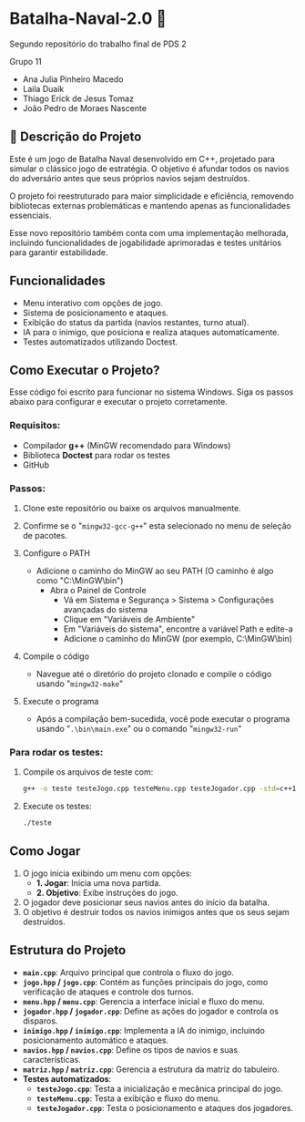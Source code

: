 # **Batalha-Naval-2.0** 🚢
Segundo repositório do trabalho final de PDS 2

Grupo 11
- Ana Julia Pinheiro Macedo  
- Laila Duaik  
- Thiago Erick de Jesus Tomaz  
- João Pedro de Moraes Nascente  

## 📘 Descrição do Projeto
Este é um jogo de Batalha Naval desenvolvido em C++, projetado para simular o clássico jogo de estratégia. O objetivo é afundar todos os navios do adversário antes que seus próprios navios sejam destruídos.

O projeto foi reestruturado para maior simplicidade e eficiência, removendo bibliotecas externas problemáticas e mantendo apenas as funcionalidades essenciais.

Esse novo repositório também conta com uma implementação melhorada, incluindo funcionalidades de jogabilidade aprimoradas e testes unitários para garantir estabilidade.

## Funcionalidades
- Menu interativo com opções de jogo.
- Sistema de posicionamento e ataques.
- Exibição do status da partida (navios restantes, turno atual).
- IA para o inimigo, que posiciona e realiza ataques automaticamente.
- Testes automatizados utilizando Doctest.

## Como Executar o Projeto?
Esse código foi escrito para funcionar no sistema Windows. Siga os passos abaixo para configurar e executar o projeto corretamente.

### Requisitos:
- Compilador **g++** (MinGW recomendado para Windows)
- Biblioteca **Doctest** para rodar os testes
- GitHub

### Passos:
1. Clone este repositório ou baixe os arquivos manualmente.
2. Confirme se o "`mingw32-gcc-g++`" esta selecionado no menu de seleção de pacotes.
3. Configure o PATH
   - Adicione o caminho do MinGW ao seu PATH (O caminho é algo como "C:\MinGW\bin")
     - Abra o Painel de Controle
       - Vá em Sistema e Segurança > Sistema > Configurações avançadas do sistema
       - Clique em "Variáveis de Ambiente"
       - Em "Variáveis do sistema", encontre a variável Path e edite-a
       - Adicione o caminho do MinGW (por exemplo, C:\MinGW\bin)

4. Compile o código
   - Navegue até o diretório do projeto clonado e compile o código usando "`mingw32-make`"

5. Execute o programa
   - Após a compilação bem-sucedida, você pode executar o programa usando "`.\bin\main.exe`" ou o comando "`mingw32-run`"
  
### Para rodar os testes:
1. Compile os arquivos de teste com:
   ```bash
   g++ -o teste testeJogo.cpp testeMenu.cpp testeJogador.cpp -std=c++11
   ```
2. Execute os testes:
   ```bash
   ./teste
   ```

## Como Jogar
1. O jogo inicia exibindo um menu com opções:
   - **1. Jogar**: Inicia uma nova partida.
   - **2. Objetivo**: Exibe instruções do jogo.
2. O jogador deve posicionar seus navios antes do início da batalha.
3. O objetivo é destruir todos os navios inimigos antes que os seus sejam destruídos.

## Estrutura do Projeto
- **`main.cpp`**: Arquivo principal que controla o fluxo do jogo.
- **`jogo.hpp` / `jogo.cpp`**: Contém as funções principais do jogo, como verificação de ataques e controle dos turnos.
- **`menu.hpp` / `menu.cpp`**: Gerencia a interface inicial e fluxo do menu.
- **`jogador.hpp` / `jogador.cpp`**: Define as ações do jogador e controla os disparos.
- **`inimigo.hpp` / `inimigo.cpp`**: Implementa a IA do inimigo, incluindo posicionamento automático e ataques.
- **`navios.hpp` / `navios.cpp`**: Define os tipos de navios e suas características.
- **`matriz.hpp` / `matriz.cpp`**: Gerencia a estrutura da matriz do tabuleiro.
- **Testes automatizados**:
  - **`testeJogo.cpp`**: Testa a inicialização e mecânica principal do jogo.
  - **`testeMenu.cpp`**: Testa a exibição e fluxo do menu.
  - **`testeJogador.cpp`**: Testa o posicionamento e ataques dos jogadores.
